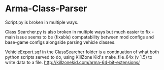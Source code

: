 # Arma-Class-Parser
Script.py is broken in multiple ways.<br>

Class Searcher.py is also broken in multiple ways but much easier to fix - main issue seems to be (fixable) compatability between mod configs and base-game configs alongside parsing vehicle classes.

VehicleExport.sqf in the ClassSearcher folder is a continuation of what both python scripts served to do, using KillZone Kid's make_file_64x (v 1.5) to write data to a file.
http://killzonekid.com/arma-64-bit-extensions/
